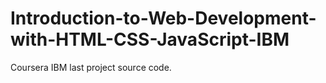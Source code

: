 # Introduction-to-Web-Development-with-HTML-CSS-JavaScript-IBM
Coursera IBM last project source code.
